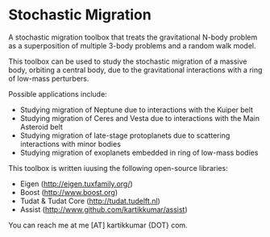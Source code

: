 Stochastic Migration
===================

A stochastic migration toolbox that treats the gravitational N-body problem as a superposition of multiple 3-body problems and a random walk model.

This toolbox can be used to study the stochastic migration of a massive body, orbiting a central body, due to the gravitational interactions with a ring of low-mass perturbers. 

Possible applications include:
- Studying migration of Neptune due to interactions with the Kuiper belt
- Studying migration of Ceres and Vesta due to interactions with the Main Asteroid belt
- Studying migration of late-stage protoplanets due to scattering interactions with minor bodies
- Studying migration of exoplanets embedded in ring of low-mass bodies 

This toolbox is written iuusing the following open-source libraries:

- Eigen (http://eigen.tuxfamily.org/)
- Boost (http://www.boost.org)
- Tudat & Tudat Core (http://tudat.tudelft.nl)
- Assist (http://www.github.com/kartikkumar/assist)

You can reach me at me [AT] kartikkumar {DOT} com.
